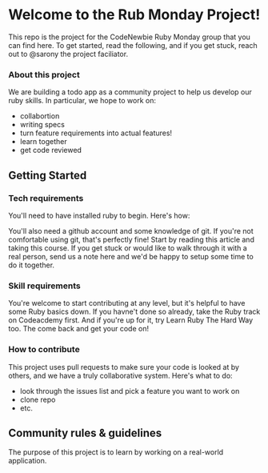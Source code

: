 # Welcome to the Rub Monday Project! 
This repo is the project for the CodeNewbie Ruby Monday group that you can find here. To get started, read the following, and if you get stuck, reach out to @sarony the project faciliator.

### About this project
We are building a todo app as a community project to help us develop our ruby skills. In particular, we hope to work on:

- collabortion
- writing specs
- turn feature requirements into actual features!
- learn together
- get code reviewed

## Getting Started

### Tech requirements
You'll need to have installed ruby to begin. Here's how:

You'll also need a github account and some knowledge of git. If you're not comfortable using git, that's perfectly fine! Start by reading this article and taking this course. If you get stuck or would like to walk through it with a real person, send us a note here and we'd be happy to setup some time to do it together.

### Skill requirements
You're welcome to start contributing at any level, but it's helpful to have some Ruby basics down. If you havne't done so already, take the Ruby track on Codeacdemy first. And if you're up for it, try Learn Ruby The Hard Way too. The come back and get your code on!

### How to contribute
This project uses pull requests to make sure your code is looked at by others, and we have a truly collaborative system. Here's what to do:

- look through the issues list and pick a feature you want to work on
- clone repo
- etc.

## Community rules & guidelines
The purpose of this project is to learn by working on a real-world application.
